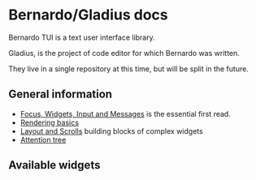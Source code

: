 # Bernardo/Gladius docs

Bernardo TUI is a text user interface library.

Gladius, is the project of code editor for which Bernardo was written.

They live in a single repository at this time, but will be split in the future.

## General information

- [Focus, Widgets, Input and Messages](focus_and_input.md) is the essential first read.
- [Rendering basics](rendering.md)
- [Layout and Scrolls](layouts.md) building blocks of complex widgets
- [Attention tree](attention_tree.md)

## Available widgets

